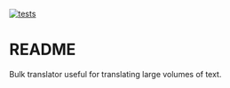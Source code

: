 [![tests](https://github.com/Mkoopm/Butran/actions/workflows/pull_request.yml/badge.svg)](https://github.com/Mkoopm/Butran/actions/workflows/pull_request.yml)
# README

Bulk translator useful for translating large volumes of text.
